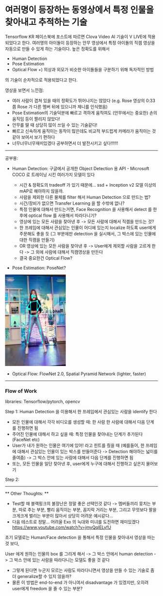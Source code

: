 # 여러명이 등장하는 동영상에서 특정 인물을 찾아내고 추적하는 기술 

Tensorflow KR 페이스북에 포스트에 따르면 Clova Video AI 기술이 V LIVE에 적용되었다고 한다. 
여러명의 아이돌이 등장하는 안무 영상에서 특정 아이돌의 직캠 영상을 자동으로 만들 수 있게 하는 기술이다.
높은 정확도를 위해서 
 
  - Human Detection 
  - Pose Estimation 
  - Optical Flow
  +) 의상과 외모가 비슷한 아이돌들을 구분하기 위해 독자적인 방법 

의 기술이 순차적으로 적용되었다고 한다. 


영상을 보면서 느낀점: 
- 여러 사람이 겹쳐 있을 때의 정확도가 뛰어나지는 않았다 (e.g. Rose 영상의 0:33 쯤 Rose 가 다른 멤버 뒤에 있으니까 제니를 인식했음) 
- Pose Estimation의 기술덕분에 빠르고 격하게 움직여도 (안무에서는 중요한) 손의 움직임 등이 짤리지 않았다! 
- 안무를 딸 때 상당히 많이 쓰일 수 있는 기술같다! 
- 빠르고 신속하게 움직이는 동작이 많은데도 비교적 부드럽게 카메라가 움직이는 것 같아 보여서 보기 편하다 
- 너무너무너무재미있겠다 공부하면서 더 발전시키고 싶다!!!!!! 

--- 

공부용: 
  - Human Detection: 구글에서 공개한 Object Detection 용 API - Microsoft COCO 로 트레이닝 시킨 여러가지 모델이 있다 
     - 시간 & 정확도의 tradeoff 가 있기 때문에... ssd + Inception v2 모델 이상의 mAP로 해야하지 않을까. 
     - 사람을 제외한 다른 물체를 filter 해서 Human Detection 으로 만드는 법? 
     - 시간/장비가 없으면 Transfer Learning 을 할 수밖에 없나? 
     - 특정 인물에 대해서 만드는거면, Face Recognition 을 사용해서 detect 를 한 후에 optical flow 를 사용해서 따라다니기? 
     - 영상에 있는 모든 사람을 찾아낸 후 -> 모든 사람에 대해서 직캠을 만드는 것? 
     - 한 프레임에 대해서 관심있는 인물이 어디에 있는지 localize 하도록 user에게 주문해도 좋을 듯 (그 부분에만 detection 을 실시해서, 그 박스에 있는 인물에 대한 직캠을 만들기) 
     - OR 영상에 있는 모든 사람을 찾아낸 후 -> User에게 제외할 사람을 고르게 한다 -> 그 외에 사람에 대해서 직캠영상을 만든다 
     - 결국 중요한건 Optical Flow? 


  - Pose Estimation: PoseNet? 
  <img src="https://github.com/Hyunjulie/Naver_Campus_Hackday_Study/blob/master/dance1.png" width="200" height="300" />


  
  - Optical Flow: FlowNet 2.0, Spatial Pyramid Network (lighter, faster) 
  
  
  
---

### Flow of Work 

libraries: Tensorflow/pytorch, opencv 


Step 1: Human Detection 을 이용해서 한 프레임에서 관심있는 사람을 identify 한다 
 - 모든 인물에 대해서 각각 비디오를 생성할 때: 한 사람 한 사람에 대해서 다음 단계를 진행하면 됨 
 - 주어진 인물에 대해서 하고 싶을 때: 특정 인물을 찾아내는 단계가 추가된다 (FaceNet etc) 
 - User가 내가 원하는 인물은 여기에 있어! 라고 힌트를 줬을 때 (예를들어, 한 프레임에 대해서 관심있는 인물이 있는 박스를 만들어준다 -> Detection 해야하는 넓이를 줄여줌) -> 그 박스 안에 있는 사람에 대해서 다음 단계를 진행하면 됨 
  - 또는, 모든 인물을 일단 찾아낸 후, user에게 누구에 대해서 진행하고 싶은지 물어보기 

Step 2: 


--- 
** Other Thoughts: ** 

- Test할 때 블랙핑크의 불장난은 정말 좋은 선택인것 같다 -> 멤버들끼리 뭉치는 부분, 따로 추는 부분, 빨리 움직이는 부분, 꼼지락 거리는 부분, 그리고 무엇보다 팔을 크게크게 벌리는 부분이 많아서 상당히 어려운 예시같다... 
- 다음 테스트로 정말... 어려울 Exo 의 늑대와 미녀를 도전하면 재미있겠다 https://www.youtube.com/watch?v=jmyQqIELyfU 

초기 모델로는 Human/Face detection 을 통해서 특정 인물을 찾아내서 영상을 따는것 보다, 

User 에게 원하는 인물의 box 를 그리게 해서 -> 그 박스 안에서 human detection -> 그 박스 안에 있는 사람을 따라다니는 모델도 좋을 것 같다 
 - 그렇게 된다면 누군지 모르는 사람도 따라다니면서 영상을 만들 수 있는 기술로 좀 더 generalize할 수 있지 않을까? 
 - 물론 이 방법은 end-to-end 가 아니여서 disadvantage 가 있겠지만, 오히려 user에게 freedom 을 줄 수 있는 부분? 

